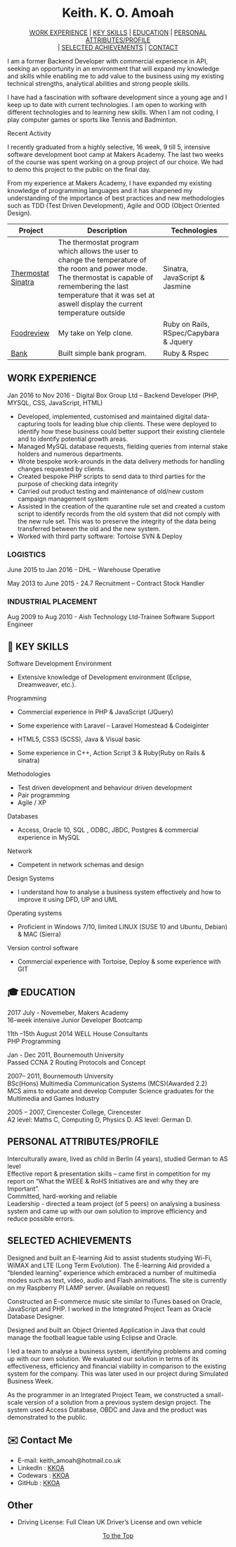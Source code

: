 <h1 align="center"> <a id="top">Keith. K. O. Amoah</a> </h1>
<p align="center">
<a href="#experience">WORK EXPERIENCE</a>
|  <a href="#skills">KEY SKILLS</a>
| <a href="#education">EDUCATION</a>
| <a href="#attributes"> PERSONAL ATTRIBUTES/PROFILE</a><br>
| <a href="#achievements">SELECTED ACHIEVEMENTS</a>
| <a href="#contact">CONTACT</a>
</p>

I am a former Backend Developer with commercial experience in API, seeking an opportunity in an environment that will expand my knowledge and skills while enabling me to add value to the business using my existing technical strengths, analytical abilities and strong people skills.

I have had a fascination with software development since a young age and I keep up to date with current technologies. I am open to working with different technologies and to learning new skills. When I am not coding, I play computer games or sports like Tennis and Badminton.

Recent Activity

I recently graduated from a highly selective, 16 week, 9 till 5, intensive software development boot camp at Makers Academy. The last two weeks of the course was spent working on a group project of our choice. We had to demo this project to the public on the final day. 

From my experience at Makers Academy, I have expanded my existing knowledge of programming languages and it has sharpened my understanding of the importance of best practices and new methodologies such as TDD (Test Driven Development), Agile and OOD (Object Oriented Design).


| Project   | Description | Technologies |
|---        |---          |---           |
| [Thermostat Sinatra](https://github.com/KKOA/thermostat-sinatra) | The thermostat program which allows the user to change the temperature of the room and power mode. The thermostat is capable of remembering the last temperature that it was set at aswell display the current temperature outside | Sinatra, JavaScript &amp; Jasmine |
| [Foodreview](https://github.com/KKOA/foodreview) | My take on Yelp clone. | Ruby on Rails, RSpec/Capybara &amp; Jquery |
| [Bank](https://github.com/KKOA/bank-tech-test) | Built simple bank program. | Ruby &amp; Rspec |

<h2><a id="experience">WORK EXPERIENCE</a></h2>
Jan 2016 to Nov 2016 - Digital Box Group Ltd – Backend Developer (PHP, MYSQL, CSS, JavaScript, HTML)
<ul>
<li>Developed, implemented, customised and maintained digital data-capturing tools for leading blue chip clients. These were deployed to identify how these business could better support their existing clientele and to identify potential growth areas.</li>
<li>Managed MySQL database requests, fielding queries from internal stake holders and numerous departments.</li>
<li>Wrote bespoke work-arounds in the data delivery methods for handling changes requested by clients.</li>
<li>Created bespoke PHP scripts to send data to third parties for the purpose of checking data integrity</li>
<li>Carried out product testing and maintenance of old/new custom campaign management system</li>
<li>Assisted in the creation of the quarantine rule set and created a custom script to identify records from the old system that did not comply with the new rule set. This was to preserve the integrity of the data being transferred between the old and the new system.</li>
<li>Worked with third party software: Tortoise SVN &amp; Deploy</li>
</ul>

<h3> LOGISTICS </h3>
<p>June 2015 to Jan 2016 - DHL – Warehouse Operative</p>

<p>May 2013 to June 2015 - 24.7 Recruitment – Contract Stock Handler</p>

<h3> INDUSTRIAL PLACEMENT </h3>
Aug 2009 to Aug 2010 - Aish Technology Ltd-Trainee Software Support Engineer

<h2><g-emoji alias="book" fallback-src="https://assets-cdn.github.com/images/icons/emoji/unicode/1f4d6.png" ios-version="6.0">📖</g-emoji> <a id="skills">KEY SKILLS</a></h2>
Software Development Environment
<ul><li>Extensive knowledge of Development environment (Eclipse, Dreamweaver, etc.).</li></ul>
Programming
<ul><li>Commercial experience in PHP  &amp; JavaScript (JQuery)</li></ul>
<ul><li>Some experience with Laravel – Laravel Homestead &amp; Codeiginter</li></ul>
<ul><li>HTML5, CSS3 (SCSS), Java &amp; Visual basic</li></ul>
<ul><li>Some experience in C++, Action Script 3 &amp; Ruby(Ruby on Rails & sinatra)</li></ul>
Methodologies
<ul>
  <li>Test driven development and behaviour driven development</li>
  <li>Pair programming</li>
  <li>Agile / XP</li>
</ul>
Databases
<ul>
  <li>Access, Oracle 10, SQL , ODBC, JBDC, Postgres &amp; commercial experience in MySQL</li>
</ul>
Network
<ul><li>Competent  in network schemas and design</li></ul>
Design Systems
<ul><li>I understand how to analyse a business system effectively and how to improve it using DFD, UP and UML</li></ul>
Operating systems
<ul><li>Proficient in Windows 7/10,  limited LINUX (SUSE 10 and Ubuntu, Debian) & MAC (Sierra)</li></ul>
Version control software
<ul><li>Commercial experience with Tortoise, Deploy &amp; some experience with GIT</li></ul>

<h2><g-emoji alias="mortar_board" fallback-src="https://assets-cdn.github.com/images/icons/emoji/unicode/1f393.png" ios-version="6.0">🎓</g-emoji> <a id="education">EDUCATION</a></h2>

<p>
2017 July - Novemeber, Makers Academy<br>
  16-week intensive Junior Developer Bootcamp 
</p>

<p>11th –15th August 2014 WELL House Consultants<br>
PHP Programming</p>

<p>Jan - Dec 2011, Bournemouth University<br>
Passed CCNA 2   Routing Protocols and Concept</p>

<p>2007– 2011, Bournemouth University<br>
BSc(Hons) Multimedia Communication Systems (MCS)(Awarded 2.2)<br>
MCS aims to educate and develop Computer Science graduates for the Multimedia and Games Industry</p>

<p>2005 – 2007, Cirencester College, Cirencester<br>
A2   level:  Maths C, Computing D, Physics D.  AS level:  German D.</p>

<h2><a id="attributes">PERSONAL ATTRIBUTES/PROFILE</a></h2>
<p>Interculturally aware, lived as child in Berlin (4 years), studied German to AS level<br>
Effective report &amp; presentation skills – came first in competition for my report on “What the WEEE &amp; RoHS Initiatives are and why they are Important”.<br>
Committed, hard-working and reliable<br>
Leadership - directed a team project (of 5 peers) on analysing a business system and came up with our own solution to improve efficiency and reduce possible errors.<br>
</p>

<h2><a id="achievements">SELECTED ACHIEVEMENTS</a></h2>
<p>Designed and built an E-learning Aid to assist students studying Wi-Fi, WiMAX and LTE (Long Term Evolution). The E-learning Aid provided a “blended learning” experience which embraced a number of multimedia modes such as text, video, audio and Flash animations. The site is currently on my Raspberry PI LAMP server. (Available on request)</p>

<p>Constructed an E-commerce music site similar to iTunes based on Oracle, JavaScript and PHP.  I worked in the Integrated Project Team as Oracle Database Designer.</p>

<p>Designed and built an Object Oriented Application in Java that could manage the football league table using Eclipse and Oracle.</p>

<p>I led a team to analyse a business system, identifying problems and coming up with our own solution. We evaluated our solution in terms of its effectiveness, efficiency and financial viability in comparison to the existing system for the company. This was later used in our project during Simulated Business Week.</p>

<p>As the programmer in an Integrated Project Team, we constructed a small-scale version of a solution from a previous system design project. The system used Access Database, OBDC and Java and the product was demonstrated to the public.</p>

<h2><g-emoji alias="email" fallback-src="https://assets-cdn.github.com/images/icons/emoji/unicode/2709.png" ios-version="6.0">✉️</g-emoji> <a id="contact">Contact Me</a></h2>
<ul>
  <li>E-mail: keith_amoah@hotmail.co.uk</li>
  <li>LinkedIn :
  <a href="https://www.linkedin.com/in/keith-amoah-96779b62/">KKOA</a> </li>
  <li> Codewars :
  <a href="https://www.codewars.com/users/KKOA">KKOA</a></li>
  <li> GitHub : <a href="https://github.com/KKOA">KKOA</a></li>
</ul>
<h2>Other</h2>
<ul>
<li>Driving License: Full Clean UK Driver’s License and own vehicle</li>
</ul>
<p align="center"><a href="#top"> To the Top </a></p>
